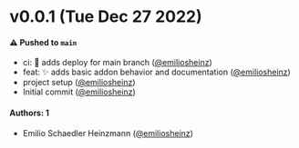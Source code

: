 # v0.0.1 (Tue Dec 27 2022)

#### ⚠️ Pushed to `main`

- ci: :construction_worker: adds deploy for main branch ([@emiliosheinz](https://github.com/emiliosheinz))
- feat: :sparkles: adds basic addon behavior and documentation ([@emiliosheinz](https://github.com/emiliosheinz))
- project setup ([@emiliosheinz](https://github.com/emiliosheinz))
- Initial commit ([@emiliosheinz](https://github.com/emiliosheinz))

#### Authors: 1

- Emilio Schaedler Heinzmann ([@emiliosheinz](https://github.com/emiliosheinz))
